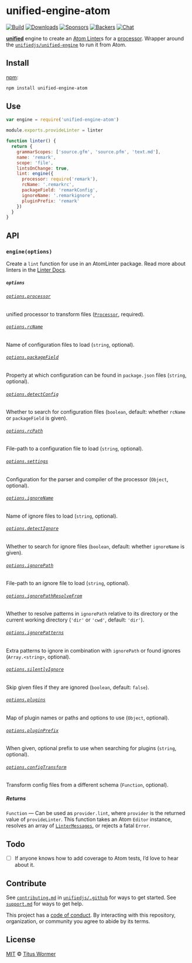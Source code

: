 # unified-engine-atom

[![Build][build-badge]][build]
[![Downloads][downloads-badge]][downloads]
[![Sponsors][sponsors-badge]][collective]
[![Backers][backers-badge]][collective]
[![Chat][chat-badge]][chat]

[**unified**][unified] engine to create an [Atom Linter][linter]s for a
[processor][unified-processor].
Wrapper around the [`unifiedjs/unified-engine`][engine] to run it from Atom.

## Install

[npm][]:

```sh
npm install unified-engine-atom
```

## Use

```js
var engine = require('unified-engine-atom')

module.exports.provideLinter = linter

function linter() {
  return {
    grammarScopes: ['source.gfm', 'source.pfm', 'text.md'],
    name: 'remark',
    scope: 'file',
    lintsOnChange: true,
    lint: engine({
      processor: require('remark'),
      rcName: '.remarkrc',
      packageField: 'remarkConfig',
      ignoreName: '.remarkignore',
      pluginPrefix: 'remark'
    })
  }
}
```

## API

### `engine(options)`

Create a `lint` function for use in an AtomLinter package.
Read more about linters in the [Linter Docs][docs].

##### `options`

###### [`options.processor`][processor]

unified processor to transform files ([`Processor`][unified-processor],
required).

###### [`options.rcName`][rc-name]

Name of configuration files to load (`string`, optional).

###### [`options.packageField`][package-field]

Property at which configuration can be found in `package.json` files (`string`,
optional).

###### [`options.detectConfig`][detect-config]

Whether to search for configuration files (`boolean`, default: whether `rcName`
or `packageField` is given).

###### [`options.rcPath`][rc-path]

File-path to a configuration file to load (`string`, optional).

###### [`options.settings`][settings]

Configuration for the parser and compiler of the processor (`Object`, optional).

###### [`options.ignoreName`][ignore-name]

Name of ignore files to load (`string`, optional).

###### [`options.detectIgnore`][detect-ignore]

Whether to search for ignore files (`boolean`, default: whether
`ignoreName` is given).

###### [`options.ignorePath`][ignore-path]

File-path to an ignore file to load (`string`, optional).

###### [`options.ignorePathResolveFrom`][ignore-path-resolve-from]

Whether to resolve patterns in `ignorePath` relative to its directory or the
current working directory  (`'dir'` or `'cwd'`, default: `'dir'`).

###### [`options.ignorePatterns`][ignore-patterns]

Extra patterns to ignore in combination with `ignorePath` or found ignores
(`Array.<string>`, optional).

###### [`options.silentlyIgnore`][silently-ignore]

Skip given files if they are ignored (`boolean`, default: `false`).

###### [`options.plugins`][plugins]

Map of plugin names or paths and options to use (`Object`, optional).

###### [`options.pluginPrefix`][plugin-prefix]

When given, optional prefix to use when searching for plugins (`string`,
optional).

###### [`options.configTransform`][config-transform]

Transform config files from a different schema (`Function`, optional).

##### Returns

`Function` — Can be used as `provider.lint`, where `provider` is the returned
value of `provideLinter`.
This function takes an Atom `Editor` instance, resolves an array of
[`LinterMessages`][messages], or rejects a fatal `Error`.

## Todo

*   [ ] If anyone knows how to add coverage to Atom tests, I’d love to
    hear about it.

## Contribute

See [`contributing.md`][contributing] in [`unifiedjs/.github`][health] for ways
to get started.
See [`support.md`][support] for ways to get help.

This project has a [code of conduct][coc].
By interacting with this repository, organization, or community you agree to
abide by its terms.

## License

[MIT][license] © [Titus Wormer][author]

<!-- Definitions -->

[build-badge]: https://img.shields.io/travis/unifiedjs/unified-engine-atom.svg

[build]: https://travis-ci.org/unifiedjs/unified-engine-atom

[downloads-badge]: https://img.shields.io/npm/dm/unified-engine-atom.svg

[downloads]: https://www.npmjs.com/package/unified-engine-atom

[sponsors-badge]: https://opencollective.com/unified/sponsors/badge.svg

[backers-badge]: https://opencollective.com/unified/backers/badge.svg

[collective]: https://opencollective.com/unified

[chat-badge]: https://img.shields.io/badge/chat-spectrum-7b16ff.svg

[chat]: https://spectrum.chat/unified

[npm]: https://docs.npmjs.com/cli/install

[health]: https://github.com/unifiedjs/.github

[contributing]: https://github.com/unifiedjs/.github/blob/master/contributing.md

[support]: https://github.com/unifiedjs/.github/blob/master/support.md

[coc]: https://github.com/unifiedjs/.github/blob/master/code-of-conduct.md

[license]: license

[author]: https://wooorm.com

[unified]: https://github.com/unifiedjs/unified

[engine]: https://github.com/unifiedjs/unified-engine

[linter]: https://github.com/steelbrain/linter

[docs]: https://github.com/steelbrain/linter/tree/master/docs

[messages]: https://github.com/steelbrain/linter/blob/master/docs/types/linter-message-v2.md

[unified-processor]: https://github.com/unifiedjs/unified#processor

[processor]: https://github.com/unifiedjs/unified-engine/blob/master/doc/options.md#optionsprocessor

[detect-config]: https://github.com/unifiedjs/unified-engine/blob/master/doc/options.md#optionsdetectconfig

[rc-name]: https://github.com/unifiedjs/unified-engine/blob/master/doc/options.md#optionsrcname

[package-field]: https://github.com/unifiedjs/unified-engine/blob/master/doc/options.md#optionspackagefield

[rc-path]: https://github.com/unifiedjs/unified-engine/blob/master/doc/options.md#optionsrcpath

[settings]: https://github.com/unifiedjs/unified-engine/blob/master/doc/options.md#optionssettings

[detect-ignore]: https://github.com/unifiedjs/unified-engine/blob/master/doc/options.md#optionsdetectignore

[ignore-name]: https://github.com/unifiedjs/unified-engine/blob/master/doc/options.md#optionsignorename

[ignore-path]: https://github.com/unifiedjs/unified-engine/blob/master/doc/options.md#optionsignorepath

[ignore-path-resolve-from]: https://github.com/unifiedjs/unified-engine/blob/master/doc/options.md#optionsignorepathresolvefrom

[ignore-patterns]: https://github.com/unifiedjs/unified-engine/blob/master/doc/options.md#optionsignorepatterns

[silently-ignore]: https://github.com/unifiedjs/unified-engine/blob/master/doc/options.md#optionssilentlyignore

[plugin-prefix]: https://github.com/unifiedjs/unified-engine/blob/master/doc/options.md#optionspluginprefix

[plugins]: https://github.com/unifiedjs/unified-engine/blob/master/doc/options.md#optionsplugins

[config-transform]: https://github.com/unifiedjs/unified-engine/blob/master/doc/options.md#optionsconfigtransform
